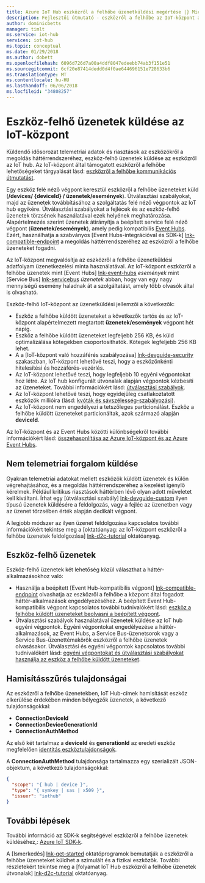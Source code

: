 ```yaml
---
title: Azure IoT Hub eszközről a felhőbe üzenetküldési megértése |} Microsoft Docs
description: Fejlesztői útmutató - eszközről a felhőbe az IoT-központ az üzenetküldési használata. A telemetriai adatokat, és nem telemtry adatok küldését, és üzeneteket a útválasztás használatával kapcsolatos adatokat tartalmaz.
author: dominicbetts
manager: timlt
ms.service: iot-hub
services: iot-hub
ms.topic: conceptual
ms.date: 01/29/2018
ms.author: dobett
ms.openlocfilehash: 6096d726d7a00a4ddf8047edeebb74ab3f151e51
ms.sourcegitcommit: 6cf20e87414dedd0d4f0ae644696151e728633b6
ms.translationtype: MT
ms.contentlocale: hu-HU
ms.lasthandoff: 06/06/2018
ms.locfileid: "34808257"
---
```

# <a name="send-device-to-cloud-messages-to-iot-hub"></a>Eszköz-felhő üzenetek küldése az IoT-központ

Küldendő idősorozat telemetriai adatok és riasztások az eszközökről a megoldás háttérrendszeréhez, eszköz-felhő üzenetek küldése az eszközről az IoT hub. Az IoT-központ által támogatott eszközről a felhőbe lehetőségeket tárgyalását lásd: [eszközről a felhőbe kommunikációs útmutatást][lnk-d2c-guidance].

Egy eszköz felé néző végpont keresztül eszközről a felhőbe üzeneteket küld (**/devices/ {deviceId} / üzenetek/események**). Útválasztási szabályokat, majd az üzenetek továbbításához a szolgáltatás felé néző végpontok az IoT hub egyikére. Útválasztási szabályokat a fejlécek és az eszköz-felhő üzenetek törzsének használatával ezek helyének meghatározása. Alapértelmezés szerint üzenetek átirányítja a beépített service felé néző végpont (**üzenetek/események**), amely pedig kompatibilis [Event Hubs][lnk-event-hubs]. Ezért, használhatja a szabványos [Event Hubs-integrációval és SDK-k] [ lnk-compatible-endpoint] a megoldás háttérrendszeréhez az eszközről a felhőbe üzeneteket fogadni.

Az IoT-központ megvalósítja az eszközről a felhőbe üzenetküldési adatfolyam üzenetkezelési minta használatával. Az IoT-központ eszközről a felhőbe üzenetek mint [Event Hubs] [ lnk-event-hubs] *események* mint [Service Bus] [ lnk-servicebus] *üzenetek* abban, hogy van egy nagy mennyiségű esemény haladnak át a szolgáltatást, amely több olvasók által is olvasható.

Eszköz-felhő IoT-központ az üzenetküldési jellemzői a következők:

* Eszköz a felhőbe küldött üzeneteket a következők tartós és az IoT-központ alapértelmezett megtartott **üzenetek/események** végpont hét napig.
* Eszköz a felhőbe küldött üzeneteket legfeljebb 256 KB, és küld optimalizálása kötegekben csoportosíthatók. Kötegek legfeljebb 256 KB lehet.
* A a [IoT-központ való hozzáférés szabályozása] [ lnk-devguide-security] szakaszban, IoT-központ lehetővé teszi, hogy a eszközönkénti hitelesítési és hozzáférés-vezérlés.
* Az IoT-központ lehetővé teszi, hogy legfeljebb 10 egyéni végpontokat hoz létre. Az IoT hub konfigurált útvonalak alapján végpontok kézbesíti az üzeneteket. További információkért lásd: [útválasztási szabályok](iot-hub-devguide-query-language.md#device-to-cloud-message-routes-query-expressions).
* Az IoT-központ lehetővé teszi, hogy egyidejűleg csatlakoztatott eszközök millióira (lásd: [kvóták és sávszélesség-szabályozási][lnk-quotas]).
* Az IoT-központ nem engedélyezi a tetszőleges particionálást. Eszköz a felhőbe küldött üzeneteket particionáltak, azok származó alapján **deviceId**.

Az IoT-központ és az Event Hubs közötti különbségekről további információkért lásd: [összehasonlítása az Azure IoT-központ és az Azure Event Hubs][lnk-comparison].

## <a name="send-non-telemetry-traffic"></a>Nem telemetriai forgalom küldése

Gyakran telemetriai adatokat mellett eszközök küldött üzenetek és külön végrehajtásához, és a megoldás háttérrendszeréhez a kezelést igénylő kérelmek. Például kritikus riasztások háttérben lévő olyan adott műveletet kell kiváltani. Írhat egy [útválasztási szabály] [ lnk-devguide-custom] ilyen típusú üzenetek küldésére a feldolgozás, vagy a fejléc az üzenetben vagy az üzenet törzsében érték alapján dedikált végpont.

A legjobb módszer az ilyen üzenet feldolgozása kapcsolatos további információkért tekintse meg a [oktatóanyag: az IoT-központ eszközről a felhőbe üzenetek feldolgozása] [ lnk-d2c-tutorial] oktatóanyag.

## <a name="route-device-to-cloud-messages"></a>Eszköz-felhő üzenetek

Eszköz-felhő üzenetek két lehetőség közül választhat a háttér-alkalmazásokhoz való:

* Használja a beépített [Event Hub-kompatibilis végpont] [ lnk-compatible-endpoint] olvashatja az eszközről a felhőbe a központ által fogadott háttér-alkalmazások engedélyezéséhez. A beépített Event Hub-kompatibilis végpont kapcsolatos további tudnivalókért lásd: [eszköz a felhőbe küldött üzeneteket beolvasni a beépített végpont][lnk-devguide-builtin].
* Útválasztási szabályok használatával üzenetek küldése az IoT hub egyéni végpontok. Egyéni végpontokat engedélyezése a háttér-alkalmazások, az Event Hubs, a Service Bus-üzenetsorok vagy a Service Bus-üzenettémakörök eszközről a felhőbe üzenetek olvasásakor. Útválasztási és egyéni végpontok kapcsolatos további tudnivalókért lásd: [egyéni végpontokat és útválasztási szabályokat használja az eszköz a felhőbe küldött üzeneteket][lnk-devguide-custom].

## <a name="anti-spoofing-properties"></a>Hamisításszűrés tulajdonságai

Az eszközről a felhőbe üzenetekben, IoT Hub-címek hamisítását eszköz elkerülése érdekében minden bélyegzők üzenetek, a következő tulajdonságokkal:

* **ConnectionDeviceId**
* **ConnectionDeviceGenerationId**
* **ConnectionAuthMethod**

Az első két tartalmaz a **deviceId** és **generationId** az eredeti eszköz megfelelően [identitás eszköztulajdonságok][lnk-device-properties].

A **ConnectionAuthMethod** tulajdonsága tartalmazza egy szerializált JSON-objektum, a következő tulajdonságokkal:

```json
{
  "scope": "{ hub | device }",
  "type": "{ symkey | sas | x509 }",
  "issuer": "iothub"
}
```

## <a name="next-steps"></a>További lépések

További információ az SDK-k segítségével eszközről a felhőbe üzenetek küldéséhez,: [Azure IoT SDK-k][lnk-sdks].

A [Ismerkedés] [ lnk-get-started] oktatóprogramok bemutatják a eszközről a felhőbe üzeneteket küldhet a szimulált és a fizikai eszközök. További részletekért tekintse meg a [folyamat IoT Hub eszközről a felhőbe üzenetek útvonalak] [ lnk-d2c-tutorial] oktatóanyag.

[lnk-devguide-builtin]: iot-hub-devguide-messages-read-builtin.md
[lnk-devguide-custom]: iot-hub-devguide-messages-read-custom.md
[lnk-comparison]: iot-hub-compare-event-hubs.md
[lnk-d2c-guidance]: iot-hub-devguide-d2c-guidance.md
[lnk-get-started]: iot-hub-get-started.md

[lnk-event-hubs]: http://azure.microsoft.com/documentation/services/event-hubs/
[lnk-servicebus]: http://azure.microsoft.com/documentation/services/service-bus/
[lnk-quotas]: iot-hub-devguide-quotas-throttling.md
[lnk-sdks]: iot-hub-devguide-sdks.md
[lnk-compatible-endpoint]: iot-hub-devguide-messages-read-builtin.md
[lnk-device-properties]: iot-hub-devguide-identity-registry.md#device-identity-properties
[lnk-devguide-security]: iot-hub-devguide-security.md
[lnk-d2c-tutorial]: tutorial-routing.md
